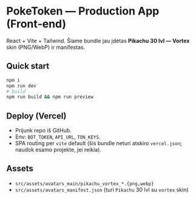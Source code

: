 # PokeToken — Production App (Front‑end)

React + Vite + Tailwind. Šiame bundle jau įdėtas **Pikachu 30 lvl — Vortex** skin (PNG/WebP) ir manifestas.

## Quick start
```bash
npm i
npm run dev
# build
npm run build && npm run preview
```

## Deploy (Vercel)
- Prijunk repo iš GitHub.
- Env: `BOT_TOKEN`, `API_URL`, `TON_KEYS`.
- SPA routing per `vite` default (šis bundle neturi atskiro `vercel.json`; naudok esamo projekte, jei reikia).

## Assets
- `src/assets/avatars_main/pikachu_vortex_*.{png,webp}`
- `src/assets/avatars_manifest.json` (turi `Pikachu` 30 lvl su `vortex` skin)